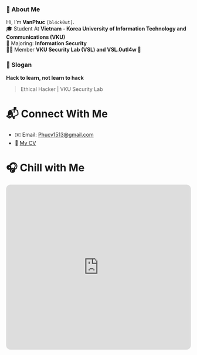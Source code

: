 ### 👋 About Me  
Hi, I’m **VanPhuc** `[bl4ck0ut]`.  
 🎓 Student At **Vietnam - Korea University of Information Technology and Communications (VKU)**  
 🔐 Majoring: **Information Security**  
 🧑‍💻 Member **VKU Security Lab (VSL) and VSL.0utl4w 🏴**  

### 🏴 Slogan  
**Hack to learn, not learn to hack**  
> Ethical Hacker | VKU Security Lab  

# 📬 Connect With Me  
- ✉️ Email: [Phucv1513@gmail.com](mailto:Phucv1513@gmail.com)  
- 📄 [My CV](http://example.com)  

# 🎧 Chill with Me  
<iframe style="border-radius:12px"  
        src="https://open.spotify.com/embed/playlist/0mrqaVOe6KYEEcaSYhVK4a?utm_source=generator"  
        width="100%"  
        height="450"  
        frameBorder="0"  
        allow="autoplay; clipboard-write; encrypted-media; fullscreen; picture-in-picture"  
        loading="lazy">  
</iframe>  

